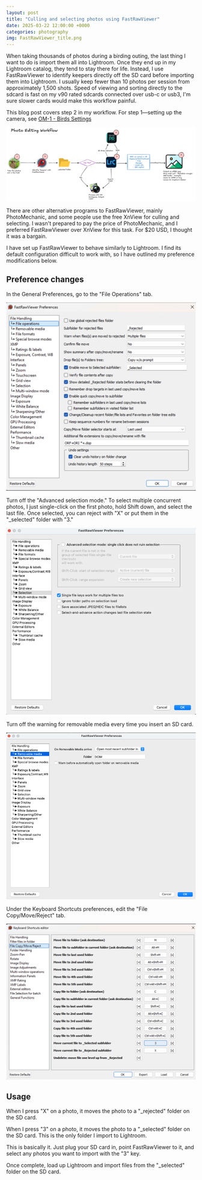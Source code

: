 ```yaml
---
layout: post
title: "Culling and selecting photos using FastRawViewer"
date: 2025-03-22 12:00:00 +0000
categories: photography
img: FastRawViewer_title.png 
---
```


When taking thousands of photos during a birding outing, the last thing I want to do is import them all into Lightroom. Once they end up in my Lightroom catalog, they tend to stay there for life. Instead, I use FastRawViewer to identify keepers directly off the SD card before importing them into Lightroom. I usually keep fewer than 10 photos per session from approximately 1,500 shots. Speed of viewing and sorting directly to the sdcard is fast on my v90 rated sdcards connected over usb-c or usb3, I'm sure slower cards would make this workflow painful. 

This blog post covers step 2 in my workflow. For step 1—setting up the camera, see [OM-1 - Birds Settings](https://rhett.cc/om-1-birds-in-flight-settings/)

![image](/assets/img/2025-03-23-FastRawViewer/PhotoEditingWorkflow.png)

There are other alternative programs to FastRawViewer, mainly PhotoMechanic, and some people use the free XnView for culling and selecting. I wasn't prepared to pay the price of PhotoMechanic, and I preferred FastRawViewer over XnView for this task. For $20 USD, I thought it was a bargain.

I have set up FastRawViewer to behave similarly to Lightroom. I find its default configuration difficult to work with, so I have outlined my preference modifications below. 

## Preference changes

In the General Preferences, go to the "File Operations" tab.

![image](/assets/img/2025-03-23-FastRawViewer/Pasted-image-20250320162248.png)

Turn off the "Advanced selection mode." To select multiple concurrent photos, I just single-click on the first photo, hold Shift down, and select the last file. Once selected, you can reject with "X" or put them in the "_selected" folder with "3."

![image](/assets/img/2025-03-23-FastRawViewer/Pasted-image-20250322123937.png)

Turn off the warning for removable media every time you insert an SD card. 

![image](/assets/img/2025-03-23-FastRawViewer/Pasted-image-20250322193733.png)

Under the Keyboard Shortcuts preferences, edit the "File Copy/Move/Reject" tab.

![image](/assets/img/2025-03-23-FastRawViewer/Pasted-image-20250320162645.png)

## Usage

When I press "X" on a photo, it moves the photo to a "_rejected" folder on the SD card. 

When I press "3" on a photo, it moves the photo to a "_selected" folder on the SD card. This is the only folder I import to Lightroom.

This is basically it. Just plug your SD card in, point FastRawViewer to it, and select any photos you want to import with the "3" key.

Once complete, load up Lightroom and import files from the "_selected" folder on the SD card.
